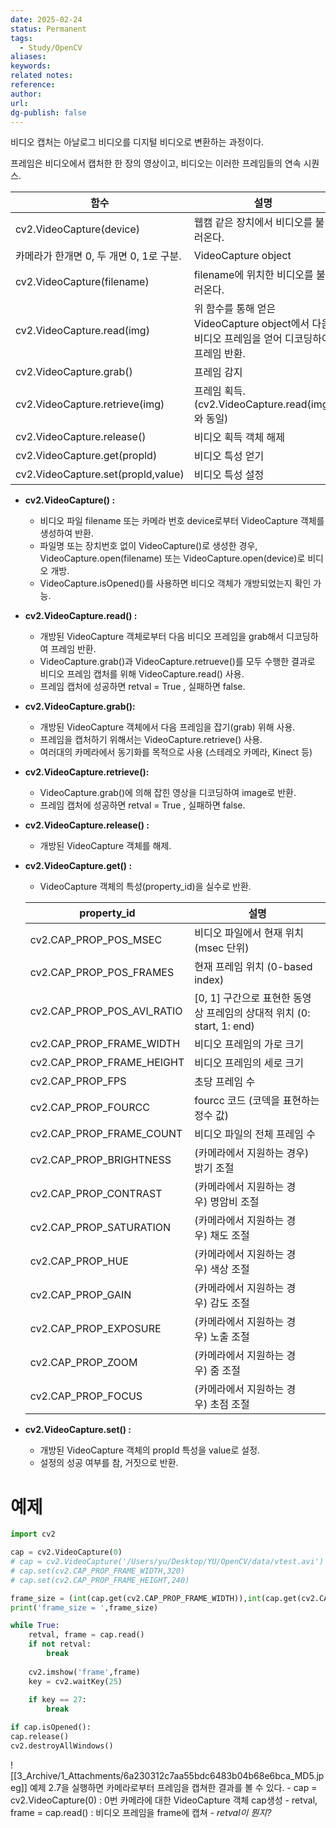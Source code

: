 ```yaml
---
date: 2025-02-24
status: Permanent
tags:
  - Study/OpenCV
aliases: 
keywords: 
related notes: 
reference: 
author: 
url: 
dg-publish: false
---
```

비디오 캡처는 아날로그 비디오를 디지털 비디오로 변환하는 과정이다.

프레임은 비디오에서 캡처한 한 장의 영상이고, 비디오는 이러한 프레임들의 연속 시퀀스.

|**함수**|**설명**|**출력**|
|---|---|---|
|cv2.VideoCapture(device)|웹캠 같은 장치에서 비디오를 불러온다.||
|카메라가 한개면 0, 두 개면 0, 1로 구분.|VideoCapture object||
|cv2.VideoCapture(filename)|filename에 위치한 비디오를 불러온다.|VideoCapture object|
|cv2.VideoCapture.read(img)|위 함수를 통해 얻은 VideoCapture object에서 다음 비디오 프레임을 얻어 디코딩하여 프레임 반환.|retval, img|
|cv2.VideoCapture.grab()|프레임 감지|img|
|cv2.VideoCapture.retrieve(img)|프레임 획득. (cv2.VideoCapture.read(img)와 동일)|retval|
|cv2.VideoCapture.release()|비디오 획득 객체 해제|X|
|cv2.VideoCapture.get(propld)|비디오 특성 얻기|retval|
|cv2.VideoCapture.set(propld,value)|비디오 특성 설정|retval|

- **cv2.VideoCapture() :**
    
    - 비디오 파일 filename 또는 카메라 번호 device로부터 VideoCapture 객체를 생성하여 반환.
    - 파일명 또는 장치번호 없이 VideoCapture()로 생성한 경우, VideoCapture.open(filename) 또는 VideoCapture.open(device)로 비디오 개방.
    - VideoCapture.isOpened()를 사용하면 비디오 객체가 개방되었는지 확인 가능.
- **cv2.VideoCapture.read() :**
    
    - 개방된 VideoCapture 객체로부터 다음 비디오 프레임을 grab해서 디코딩하여 프레임 반환.
    - VideoCapture.grab()과 VideoCapture.retrueve()를 모두 수행한 결과로 비디오 프레임 캡처를 위해 VideoCapture.read() 사용.
    - 프레임 캡처에 성공하면 retval = True , 실패하면 false.
- **cv2.VideoCapture.grab():**
    
    - 개방된 VideoCapture 객체에서 다음 프레임을 잡기(grab) 위해 사용.
    - 프레임을 캡처하기 위해서는 VideoCapture.retrieve() 사용.
    - 여러대의 카메라에서 동기화를 목적으로 사용 (스테레오 카메라, Kinect 등)
- **cv2.VideoCapture.retrieve():**
    
    - VideoCapture.grab()에 의해 잡힌 영상을 디코딩하여 image로 반환.
    - 프레임 캡처에 성공하면 retval = True , 실패하면 false.
- **cv2.VideoCapture.release() :**
    
    - 개방된 VideoCapture 객체를 해제.
- **cv2.VideoCapture.get() :**
    
    - VideoCapture 객체의 특성(property_id)을 실수로 반환.
    
    |**property_id**|**설명**|
    |---|---|
    |cv2.CAP_PROP_POS_MSEC|비디오 파일에서 현재 위치 (msec 단위)|
    |cv2.CAP_PROP_POS_FRAMES|현재 프레임 위치 (0-based index)|
    |cv2.CAP_PROP_POS_AVI_RATIO|[0, 1] 구간으로 표현한 동영상 프레임의 상대적 위치 (0: start, 1: end)|
    |cv2.CAP_PROP_FRAME_WIDTH|비디오 프레임의 가로 크기|
    |cv2.CAP_PROP_FRAME_HEIGHT|비디오 프레임의 세로 크기|
    |cv2.CAP_PROP_FPS|초당 프레임 수|
    |cv2.CAP_PROP_FOURCC|fourcc 코드 (코덱을 표현하는 정수 값)|
    |cv2.CAP_PROP_FRAME_COUNT|비디오 파일의 전체 프레임 수|
    |cv2.CAP_PROP_BRIGHTNESS|(카메라에서 지원하는 경우) 밝기 조절|
    |cv2.CAP_PROP_CONTRAST|(카메라에서 지원하는 경우) 명암비 조절|
    |cv2.CAP_PROP_SATURATION|(카메라에서 지원하는 경우) 채도 조절|
    |cv2.CAP_PROP_HUE|(카메라에서 지원하는 경우) 색상 조절|
    |cv2.CAP_PROP_GAIN|(카메라에서 지원하는 경우) 감도 조절|
    |cv2.CAP_PROP_EXPOSURE|(카메라에서 지원하는 경우) 노출 조절|
    |cv2.CAP_PROP_ZOOM|(카메라에서 지원하는 경우) 줌 조절|
    |cv2.CAP_PROP_FOCUS|(카메라에서 지원하는 경우) 초점 조절|
    
- **cv2.VideoCapture.set() :**
    
    - 개방된 VideoCapture 객체의 propId 특성을 value로 설정.
    - 설정의 성공 여부를 참, 거짓으로 반환.

# 예제
```python
import cv2

cap = cv2.VideoCapture(0)
# cap = cv2.VideoCapture('/Users/yu/Desktop/YU/OpenCV/data/vtest.avi')
# cap.set(cv2.CAP_PROP_FRAME_WIDTH,320)
# cap.set(cv2.CAP_PROP_FRAME_HEIGHT,240)

frame_size = (int(cap.get(cv2.CAP_PROP_FRAME_WIDTH)),int(cap.get(cv2.CAP_PROP_FRAME_HEIGHT)))
print('frame_size = ',frame_size)

while True:
	retval, frame = cap.read()
	if not retval:
		break
	
	cv2.imshow('frame',frame)
	key = cv2.waitKey(25)
	
	if key == 27:
		break

if cap.isOpened():
cap.release()
cv2.destroyAllWindows()
```
![[3_Archive/1_Attachments/6a230312c7aa55bdc6483b04b68e6bca_MD5.jpeg]]
예제 2.7을 실행하면 카메라로부터 프레임을 캡쳐한 결과를 볼 수 있다.
	- cap = cv2.VideoCapture(0) : 0번 카메라에 대한 VideoCapture 객체 cap생성
	- retval, frame = cap.read() : 비디오 프레임을 frame에 캡쳐
	- *retval이 뭔지?*

